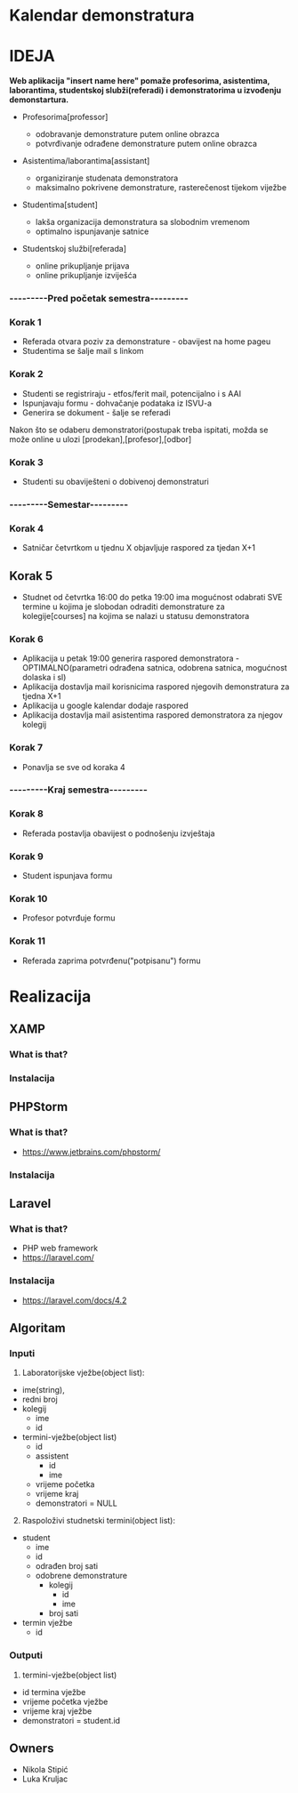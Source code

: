 # Kalendar demonstratura

# IDEJA

**Web aplikacija "insert name here" pomaže profesorima, asistentima, laborantima, studentskoj slubži(referadi) i demonstratorima u izvođenju demonstartura.**

* Profesorima[professor] 
    * odobravanje demonstrature putem online obrazca
    * potvrđivanje odrađene demonstrature putem online obrazca
                       
* Asistentima/laborantima[assistant] 
    * organiziranje studenata demonstratora
    * maksimalno pokrivene demonstrature, rasterečenost tijekom viježbe

* Studentima[student]
    * lakša organizacija demonstratura sa slobodnim vremenom
    * optimalno ispunjavanje satnice
                    
* Studentskoj službi[referada] 
    * online prikupljanje prijava
    * online prikupljanje izviješća
                            
### ---------Pred početak semestra---------
### Korak 1
  * Referada otvara poziv za demonstrature - obavijest na home pageu
  * Studentima se šalje mail s linkom
 
### Korak 2
  * Studenti se registriraju - etfos/ferit mail, potencijalno i s AAI
  * Ispunjavaju formu - dohvačanje podataka iz ISVU-a
  * Generira se dokument - šalje se referadi
  
Nakon što se odaberu demonstratori(postupak treba ispitati, možda se može online u ulozi [prodekan],[profesor],[odbor]
### Korak 3
* Studenti su obaviješteni o dobivenoj demonstraturi
  
### ---------Semestar---------
### Korak 4
* Satničar četvrtkom u tjednu X objavljuje raspored za tjedan X+1
##  Korak 5
*  Studnet od četvrtka  16:00 do petka 19:00 ima mogućnost odabrati SVE termine u kojima je slobodan odraditi demonstrature za kolegije[courses] na kojima se nalazi u statusu demonstratora
  
### Korak 6
*  Aplikacija u petak 19:00 generira raspored demonstratora - OPTIMALNO(parametri odrađena satnica, odobrena satnica, mogućnost dolaska i sl)
 * Aplikacija dostavlja mail korisnicima raspored njegovih demonstratura za tjedna X+1
 *  Aplikacija u google kalendar dodaje raspored
  * Aplikacija dostavlja mail asistentima raspored demonstratora za njegov kolegij
  
### Korak 7
 *  Ponavlja se sve od koraka 4
  
### ---------Kraj semestra---------
### Korak 8
  *  Referada postavlja obavijest o podnošenju izvještaja
   
### Korak 9
   * Student ispunjava formu
   
### Korak 10
  *  Profesor potvrđuje formu
   
### Korak 11
 *   Referada zaprima potvrđenu("potpisanu") formu
 
 # Realizacija
  
  ## XAMP
  ### What is that?
  ### Instalacija
  
  ## PHPStorm
  ### What is that?
  * https://www.jetbrains.com/phpstorm/
  ### Instalacija
   
  ## Laravel
  ### What is that?
  * PHP web framework 
  * https://laravel.com/
  ### Instalacija
  * https://laravel.com/docs/4.2
  
 
  ## Algoritam
  
  ### Inputi
1) Laboratorijske vježbe(object list):
*   ime(string),
*   redni broj
*   kolegij
      *   ime
      *   id
*   termini-vježbe(object list)
      *   id
      *   assistent
          *    id
          *    ime
      *   vrijeme početka
      *   vrijeme kraj
      *   demonstratori = NULL
     
2) Raspoloživi studnetski termini(object list):
  *   student
        *   ime
        *   id
        *   odrađen broj sati
        *   odobrene demonstrature
            *   kolegij
                *   id
                *   ime
            *   broj sati
  *   termin vježbe
        *   id
        
   ### Outputi
1) termini-vježbe(object list)
*    id termina vježbe
*    vrijeme početka vježbe
*    vrijeme kraj vježbe
*    demonstratori = student.id
     
  ## Owners
* Nikola Stipić
* Luka Kruljac
  
